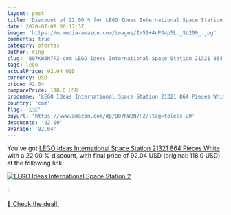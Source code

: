 ```yaml
---
layout: post
title: 'Discount of 22.00 % for LEGO Ideas International Space Station 2'
date: 2020-07-08 00:17:37
image: 'https://m.media-amazon.com/images/I/51+4uPO4p5L._SL200_.jpg'
comments: true
category: ofertas
author: ring
slug: 'B07KW8N7P2-com LEGO Ideas International Space Station 21321 864 Pieces...'
tags: lego
actualPrice: 92.04 USD
currency: USD
price: 92.04
comparePrice: 118.0 USD
prodname: 'LEGO Ideas International Space Station 21321 864 Pieces White'
country: 'com'
flag: '🇺🇸'
buyurl: 'https://www.amazon.com/dp/B07KW8N7P2/?tag=tolees-20'
descuento: '22.00'
average: '92.04'
---
```


You've got [LEGO Ideas International Space Station 21321 864 Pieces White](https://www.amazon.com/dp/B07KW8N7P2/?tag=tolees-20) with a  22.00 % discount, with final price of 92.04 USD (original: 118.0 USD) at the following link:

[![LEGO Ideas International Space Station 2](https://m.media-amazon.com/images/I/51+4uPO4p5L._SL200_.jpg)](https://www.amazon.com/dp/B07KW8N7P2/?tag=tolees-20)

ℹ️:


[🛒 Check the deal!!](https://www.amazon.com/dp/B07KW8N7P2/?tag=tolees-20)
